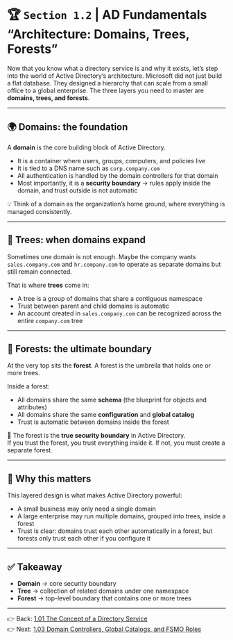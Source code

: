 # 🏆 `Section 1.2` | AD Fundamentals **“Architecture: Domains, Trees, Forests”**

Now that you know what a directory service is and why it exists, let’s step into the world of Active Directory’s architecture. Microsoft did not just build a flat database. They designed a hierarchy that can scale from a small office to a global enterprise. The three layers you need to master are **domains, trees, and forests**.

---

## 🌍 Domains: the foundation
A **domain** is the core building block of Active Directory.  
- It is a container where users, groups, computers, and policies live  
- It is tied to a DNS name such as `corp.company.com`  
- All authentication is handled by the domain controllers for that domain  
- Most importantly, it is a **security boundary** → rules apply inside the domain, and trust outside is not automatic  

💡 Think of a domain as the organization’s home ground, where everything is managed consistently.

---

## 🌳 Trees: when domains expand
Sometimes one domain is not enough. Maybe the company wants `sales.company.com` and `hr.company.com` to operate as separate domains but still remain connected.  

That is where **trees** come in:  
- A tree is a group of domains that share a contiguous namespace  
- Trust between parent and child domains is automatic  
- An account created in `sales.company.com` can be recognized across the entire `company.com` tree  

---

## 🌲 Forests: the ultimate boundary
At the very top sits the **forest**. A forest is the umbrella that holds one or more trees.  

Inside a forest:  
- All domains share the same **schema** (the blueprint for objects and attributes)  
- All domains share the same **configuration** and **global catalog**  
- Trust is automatic between domains inside the forest  

🔑 The forest is the **true security boundary** in Active Directory.  
If you trust the forest, you trust everything inside it. If not, you must create a separate forest.

---

## 🔑 Why this matters
This layered design is what makes Active Directory powerful:  
- A small business may only need a single domain  
- A large enterprise may run multiple domains, grouped into trees, inside a forest  
- Trust is clear: domains trust each other automatically in a forest, but forests only trust each other if you configure it  

---

## ✅ Takeaway
- **Domain** → core security boundary  
- **Tree** → collection of related domains under one namespace  
- **Forest** → top-level boundary that contains one or more trees  

---

👉 Back: [1.01 The Concept of a Directory Service](./1.01-directory-service.md)  
👉 Next: [1.03 Domain Controllers, Global Catalogs, and FSMO Roles](./1.03-dcs-gc-fsmo.md)

